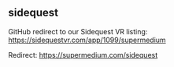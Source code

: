 ## sidequest

GitHub redirect to our Sidequest VR listing: https://sidequestvr.com/app/1099/supermedium

Redirect: https://supermedium.com/sidequest
